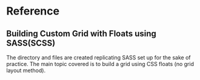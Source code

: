 # Reference 

## Building Custom Grid with Floats using SASS(SCSS)

The directory and files are created replicating SASS set up for the sake of practice. The main topic covered is to build a grid using CSS floats (no grid layout method).